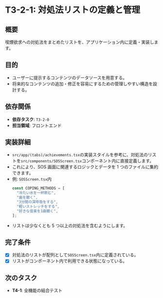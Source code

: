 # T3-2-1: 対処法リストの定義と管理

## 概要

喫煙欲求への対処法をまとめたリストを、アプリケーション内に定義・実装します。

## 目的

- ユーザーに提示するコンテンツのデータソースを用意する。
- 将来的なコンテンツの追加・修正を容易にするための管理しやすい構造を設計する。

## 依存関係

- **依存タスク**: `T3-2-0`
- **担当領域**: フロントエンド

## 実装詳細

- `src/app/(tabs)/achievements.tsx`の実装スタイルを参考に、対処法のリストを`src/components/SOSScreen.tsx`コンポーネント内に直接定義します。
- これにより、SOS 画面に関連するロジックとデータを 1 つのファイルに集約できます。
- 例: `SOSScreen.tsx`内
  ```typescript
  const COPING_METHODS = [
    "冷たい水を一杯飲む",
    "歯を磨く",
    "3分間の深呼吸をする",
    "軽いストレッチをする",
    "好きな音楽を1曲聴く",
  ];
  ```
- リストは少なくとも 5 つ以上の対処法を含むようにします。

## 完了条件

- [x] 対処法のリストが配列として`SOSScreen.tsx`内に定義されている。
- [x] リストがコンポーネント内で利用できる状態になっている。

## 次のタスク

- **T4-1**: 全機能の結合テスト
